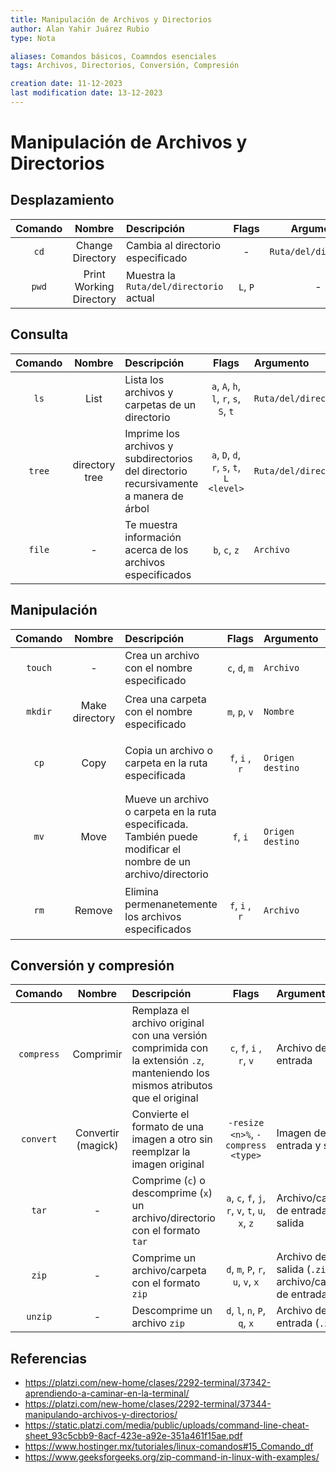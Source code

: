 ```yaml
---
title: Manipulación de Archivos y Directorios
author: Alan Yahir Juárez Rubio
type: Nota

aliases: Comandos básicos, Coamndos esenciales
tags: Archivos, Directorios, Conversión, Compresión

creation date: 11-12-2023
last modification date: 13-12-2023
---
```


# Manipulación de Archivos y Directorios

## Desplazamiento

| Comando |         Nombre          | Descripción                             |  Flags   |       Argumento       | Ejemplo             |
| :-----: | :---------------------: | :-------------------------------------- | :------: | :-------------------: | ------------------- |
|  `cd`   |    Change Directory     | Cambia al directorio especificado       |    -     | `Ruta/del/directorio` | `cd documentos/pdf` |
|  `pwd`  | Print Working Directory | Muestra la `Ruta/del/directorio` actual | `L`, `P` |           -           | `pwd`               |

## Consulta

| Comando |     Nombre     | Descripción                                                                           |                   Flags                   | Argumento             | Ejemplo                                            |
| :-----: | :------------: | :------------------------------------------------------------------------------------ | :---------------------------------------: | :-------------------- | -------------------------------------------------- |
|  `ls`   |      List      | Lista los archivos y carpetas de un directorio                                        |  `a`, `A`, `h`, `l`, `r`, `s`, `S`, `t`   | `Ruta/del/directorio` | `ls -al`                                           |
| `tree`  | directory tree | Imprime los archivos y subdirectorios del directorio recursivamente a manera de árbol | `a`, `D`, `d`, `r`, `s`, `t`, `L <level>` | `Ruta/del/directorio` | `tree -dL 3`                                       |
| `file`  |       -        | Te muestra información acerca de los archivos especificados                           |               `b`, `c`, `z`               | `Archivo`             | `file archivo.txt act.pdf`, `file -z proyecto.zip` |

## Manipulación

| Comando |     Nombre     | Descripción                                                                                                    |     Flags      | Argumento        | Ejemplo                                                              |
| :-----: | :------------: | :------------------------------------------------------------------------------------------------------------- | :------------: | :--------------- | -------------------------------------------------------------------- |
| `touch` |       -        | Crea un archivo con el nombre especificado                                                                     | `c`, `d`, `m`  | `Archivo`        | `touch index.html styles.css`                                        |
| `mkdir` | Make directory | Crea una carpeta con el nombre especificado                                                                    | `m`, `p`, `v`  | `Nombre`         | `mkdir esp mate ingles`, `mkdir -p escuela/notas`                    |
|  `cp`   |      Copy      | Copia un archivo o carpeta en la ruta especificada                                                             | `f`, `i` , `r` | `Origen destino` | `cp foto1.png foto2.jpg galeria/`, `cp -r fondos/ galeria/`          |
|  `mv`   |      Move      | Mueve un archivo o carpeta en la ruta especificada. También puede modificar el nombre de un archivo/directorio |    `f`, `i`    | `Origen destino` | `mv programa.exe programa.msi programas/`, `mv file.txt archivo.txt` |
|  `rm`   |     Remove     | Elimina permenanetemente los archivos especificados                                                            | `f`, `i` , `r` | `Archivo`        | `rm borrador.md carta.docx` , `rm -ri musica/`                       |

## Conversión y compresión

|  Comando   |       Nombre       | Descripción                                                                                                                     |                      Flags                       | Argumento                                               | Ejemplo                                                        |
| :--------: | :----------------: | :------------------------------------------------------------------------------------------------------------------------------ | :----------------------------------------------: | :------------------------------------------------------ | -------------------------------------------------------------- |
| `compress` |     Comprimir      | Remplaza el archivo original con una versión comprimida con la extensión `.z`, manteniendo los mismos atributos que el original |             `c`, `f`, `i` , `r`, `v`             | Archivo de entrada                                      | `compress receta.txt`                                          |
| `convert`  | Convertir (magick) | Convierte el formato de una imagen a otro sin reemplzar la imagen original                                                      |        `-resize <n>%`, `-compress <type>`        | Imagen de entrada y salida                              | `convert rose.jpg -resize 50% rose.png`                        |
|   `tar`    |         -          | Comprime (`c`) o descomprime (`x`) un archivo/directorio con el formato `tar`                                                   | `a`, `c`, `f`, `j`, `r`, `v`, `t`, `u`, `x`, `z` | Archivo/carpeta de entrada y salida                     | `tar -cvf imagenes.tar fotos/`, `tar -xvf fotos/ imagenes.tar` |
|   `zip`    |         -          | Comprime un archivo/carpeta con el formato `zip`                                                                                |        `d`, `m`, `P`, `r`, `u`, `v`, `x`         | Archivo de salida (`.zip`) y archivo/carpeta de entrada | `consultas.zip doc1.txt doc2.txt`                              |
|  `unzip`   |         -          | Descomprime un archivo `zip`                                                                                                    |           `d`, `l`, `n`, `P`, `q`, `x`           | Archivo de entrada (`.zip`)                             | `unzip consultas.zip`                                          |

## Referencias

- https://platzi.com/new-home/clases/2292-terminal/37342-aprendiendo-a-caminar-en-la-terminal/
- https://platzi.com/new-home/clases/2292-terminal/37344-manipulando-archivos-y-directorios/
- https://static.platzi.com/media/public/uploads/command-line-cheat-sheet_93c5cbb9-8acf-423e-a92e-351a461f15ae.pdf
- https://www.hostinger.mx/tutoriales/linux-comandos#15_Comando_df
- https://www.geeksforgeeks.org/zip-command-in-linux-with-examples/
